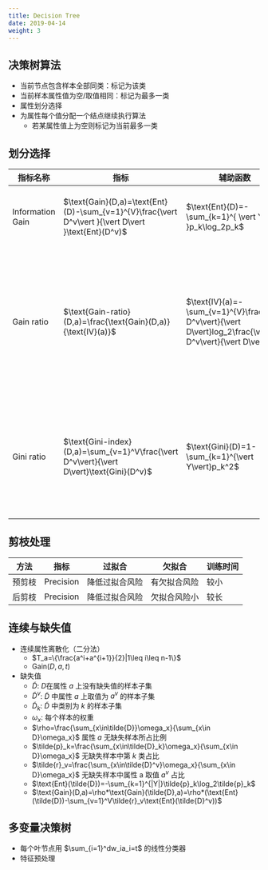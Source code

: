 ```yaml
---
title: Decision Tree
date: 2019-04-14
weight: 3
---
```


## **决策树算法**

- 当前节点包含样本全部同类：标记为该类
- 当前样本属性值为空/取值相同：标记为最多一类
- 属性划分选择
- 为属性每个值分配一个结点继续执行算法
  - 若某属性值上为空则标记为当前最多一类

## 划分选择

| 指标名称         | 指标                                                                                                | 辅助函数                                                                                                  | 例子 | Remark                                                             |
| ---------------- | --------------------------------------------------------------------------------------------------- | --------------------------------------------------------------------------------------------------------- | ---- | ------------------------------------------------------------------ |
| Information Gain | $\text{Gain}(D,a)=\text{Ent}(D)-\sum_{v=1}^{V}\frac{\vert D^v\vert }{\vert D\vert }\text{Ent}(D^v)$ | $\text{Ent}(D)=-\sum_{k=1}^{ \vert Y \vert }p_k\log_2p_k$                                                 | ID3  | 对可取值数目较多的属性有偏好                                       |
| Gain ratio       | $\text{Gain-ratio}(D,a)=\frac{\text{Gain}(D,a)}{\text{IV}(a)}$                                      | $\text{IV}(a)=-\sum_{v=1}^{V}\frac{\vert D^v\vert}{\vert D\vert}log_2\frac{\vert D^v\vert}{\vert D\vert}$ | C4.5 | 从候选划分中找出信息增益高于平均水平的属性，再从中选择增益率最高的 |
| Gini ratio       | $\text{Gini-index}(D,a)=\sum_{v=1}^V\frac{\vert D^v\vert}{\vert D\vert}\text{Gini}(D^v)$            | $\text{Gini}(D)=1-\sum_{k=1}^{\vert Y\vert}p_k^2$                                                         | CART | Gini 指数为随机抽取两个样本类别标记不一致的概率,越小纯度越高       |

## 剪枝处理

| 方法   | 指标      | 过拟合         | 欠拟合       | 训练时间 |
| ------ | --------- | -------------- | ------------ | -------- |
| 预剪枝 | Precision | 降低过拟合风险 | 有欠拟合风险 | 较小     |
| 后剪枝 | Precision | 降低过拟合风险 | 欠拟合风险小 | 较长     |

## 连续与缺失值

- 连续属性离散化（二分法）
  - $T_a=\{\frac{a^i+a^{i+1}}{2}|1\leq i\leq n-1\}$
  - $\text{Gain}(D,a,t)$
- 缺失值
  - $\tilde{D}$: $D$在属性 $a$ 上没有缺失值的样本子集
  - $\tilde{D}^v$: $\tilde{D}$ 中属性 $a$ 上取值为 $a^v$ 的样本子集
  - $\tilde{D}_k$: $\tilde{D}$ 中类别为 $k$ 的样本子集
  - $\omega_x$: 每个样本的权重
  - $\rho=\frac{\sum_{x\in\tilde{D}}\omega_x}{\sum_{x\in D}\omega_x}$ 属性 $a$ 无缺失样本所占比例
  - $\tilde{p}_k=\frac{\sum_{x\in\tilde{D}_k}\omega_x}{\sum_{x\in D}\omega_x}$ 无缺失样本中第 $k$ 类占比
  - $\tilde{r}_v=\frac{\sum_{x\in\tilde{D}^v}\omega_x}{\sum_{x\in D}\omega_x}$ 无缺失样本中属性 a 取值 $a^v$ 占比
  - $\text{Ent}(\tilde{D})=-\sum_{k=1}^{|Y|}\tilde{p}_k\log_2\tilde{p}_k$
  - $\text{Gain}(D,a)=\rho*\text{Gain}(\tilde{D},a)=\rho*(\text{Ent}(\tilde{D})-\sum_{v=1}^V\tilde{r}_v\text{Ent}(\tilde{D}^v))$

## 多变量决策树

- 每个叶节点用 $\sum_{i=1}^dw_ia_i=t$ 的线性分类器
- 特征预处理
